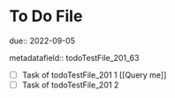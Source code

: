 # To Do File

due:: 2022-09-05

metadatafield:: todoTestFile_201\_63

- [ ] Task of todoTestFile_201 1 [[Query me]]
- [ ] Task of todoTestFile_201 2
